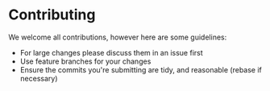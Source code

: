 # Contributing

We welcome all contributions, however here are some guidelines:

* For large changes please discuss them in an issue first
* Use feature branches for your changes
* Ensure the commits you're submitting are tidy, and reasonable (rebase if necessary)
